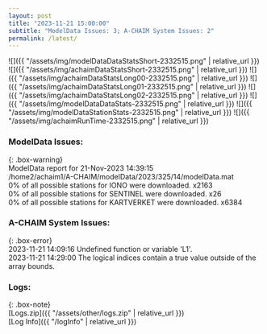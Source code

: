 ```yaml
---
layout: post
title: "2023-11-21 15:00:00"
subtitle: "ModelData Issues: 3; A-CHAIM System Issues: 2"
permalink: /latest/
---
```


![]({{ "/assets/img/modelDataDataStatsShort-2332515.png" | relative_url }})
![]({{ "/assets/img/achaimDataStatsShort-2332515.png" | relative_url }})
![]({{ "/assets/img/achaimDataStatsLong00-2332515.png" | relative_url }})
![]({{ "/assets/img/achaimDataStatsLong01-2332515.png" | relative_url }})
![]({{ "/assets/img/achaimDataStatsLong02-2332515.png" | relative_url }})
![]({{ "/assets/img/modelDataDataStats-2332515.png" | relative_url }})
![]({{ "/assets/img/modelDataStationStats-2332515.png" | relative_url }})
![]({{ "/assets/img/achaimRunTime-2332515.png" | relative_url }})


### ModelData Issues:  
  
{: .box-warning}  
 ModelData report for 21-Nov-2023 14:39:15   
 /home2/achaim1/A-CHAIM/modelData/2023/325/14/modelData.mat   
 0% of all possible stations for IONO were downloaded. x2163   
 0% of all possible stations for SENTINEL were downloaded. x26   
 0% of all possible stations for KARTVERKET were downloaded. x6384   
  
### A-CHAIM System Issues:  
  
{: .box-error}  
2023-11-21 14:09:16 Undefined function or variable 'L1'.  
2023-11-21 14:29:00 The logical indices contain a true value outside of the array bounds.  

### Logs:  
  
{: .box-note}  
[Logs.zip]({{ "/assets/other/logs.zip" | relative_url }})  
[Log Info]({{ "/logInfo" | relative_url }})  
